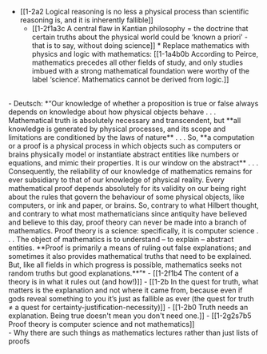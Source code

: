 - [[1-2a2 Logical reasoning is no less a physical process than scientific reasoning is, and it is inherently fallible]]
  - [[1-2f1a3c A central flaw in Kantian philosophy = the doctrine that certain truths about the physical world could be ‘known a priori’ - that is to say, without doing science]]
		* Replace mathematics with physics and logic with mathematics: [[1-1a4b0b According to Peirce, mathematics precedes all other fields of study, and only studies imbued with a strong mathematical foundation were worthy of the label ‘science’. Mathematics cannot be derived from logic.]]
<br>
- Deutsch: *“Our knowledge of whether a proposition is true or false always depends on knowledge about how physical objects behave . . . Mathematical truth is absolutely necessary and transcendent, but **all knowledge is generated by physical processes, and its scope and limitations are conditioned by the laws of nature** . . . So, **a computation or a proof is a physical process in which objects such as computers or brains physically model or instantiate abstract entities like numbers or equations, and mimic their properties. It is our window on the abstract** . . . Consequently, the reliability of our knowledge of mathematics remains for ever subsidiary to that of our knowledge of physical reality. Every mathematical proof depends absolutely for its validity on our being right about the rules that govern the behaviour of some physical objects, like computers, or ink and paper, or brains. So, contrary to what Hilbert thought, and contrary to what most mathematicians since antiquity have believed and believe to this day, proof theory can never be made into a branch of mathematics. Proof theory is a science: specifically, it is computer science . . . The object of mathematics is to understand – to explain – abstract entities. **Proof is primarily a means of ruling out false explanations; and sometimes it also provides mathematical truths that need to be explained. But, like all fields in which progress is possible, mathematics seeks not random truths but good explanations.**”*
- [[1-2f1b4 The content of a theory is in what it rules out (and how!)]]
- [[1-2b In the quest for truth, what matters is the explanation and not where it came from, because even if gods reveal something to you it’s just as fallible as ever (the quest for truth ≠ a quest for certainty-justification-necessity)]]
  - [[1-2b0 Truth needs an explanation. Being true doesn't mean you don't need one.]]
- [[1-2g2s7b5 Proof theory is computer science and not mathematics]]
<br>
- Why there are such things as mathematics lectures rather than just lists of proofs
<br>
